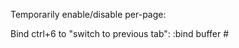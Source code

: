 
Temporarily enable/disable per-page:
<S-Insert>

Bind ctrl+6 to "switch to previous tab":
:bind <c-6> buffer #
